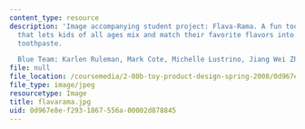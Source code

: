 ```yaml
---
content_type: resource
description: 'Image accompanying student project: Flava-Rama. A fun toothpaste dispenser
  that lets kids of all ages mix and match their favorite flavors into a new and wonderful
  toothpaste.

  Blue Team: Karlen Ruleman, Mark Cote, Michelle Lustrino, Jiang Wei Zhu.'
file: null
file_location: /coursemedia/2-00b-toy-product-design-spring-2008/0d967e8ef2931867556a00002d878845_flavarama.jpg
file_type: image/jpeg
resourcetype: Image
title: flavarama.jpg
uid: 0d967e8e-f293-1867-556a-00002d878845
---
```

